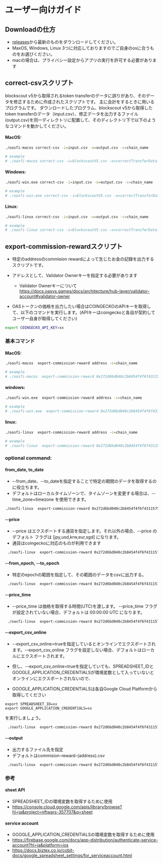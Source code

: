 # ユーザー向けガイド


## Downloadの仕方

- [releases](https://github.com/oasysgames/oasfi/releases)から最新のものをダウンロードしてください。
- MaxOS, Windows, Linux 3つに対応しておりますのでご自身のosに合うものをお選びください。
- macの場合は、プライバシー設定からアプリの実行を許可する必要があります

## correct-csvスクリプト

blockscout v5から取得されるtoken transferのデータに誤りがあり、そのデータを修正するために作成されたスクリプトです。
主に会計をするときに用いるプログラムです。
ダウンロードしたプログラム、blockscout v5から取得したtoken transferのデータ（input.csv）、修正データを出力するファイル(output.csv)を同一ディレクトリに配置して、そのディレクトリ下で以下のようなコマンドを動かしてください。

#### MacOS:

```bash
./oasfi-macos correct-csv -i=input.csv -o=output.csv -c=chain_name

# example
# ./oasfi-macos correct-csv -i=blockscoutV5.csv -o=correctTransferData.csv -c=hub_mainnet
```

#### Windows:

```bash
./oasfi-win.exe correct-csv -i=input.csv -o=output.csv -c=chain_name

# example
# ./oasfi-win.exe correct-csv -i=blockscoutV5.csv -o=correctTransferData.csv -c=hub_mainnet
```

#### Linux:

```bash
./oasfi-linux correct-csv -i=input.csv -o=output.csv -c=chain_name

# example
# ./oasfi-linux correct-csv -i=blockscoutV5.csv -o=correctTransferData.csv -c=hub_mainnet
```

## export-commission-rewardスクリプト

* 特定のaddressのcommision rewardによって生じたお金の記録を出力するスクリプトです。
* アドレスとして、Validator Ownerキーを指定する必要があります
  * Validator Ownerキーについて https://docs.oasys.games/docs/architecture/hub-layer/validator-account#validator-owner

* OASトークンの価格を出力したい場合はCOINGECKOのAPIキーを取得して、以下のコマンドを実行します。(APIキーはcoingeckoと各自が契約してユーザー自身が取得してください)
```bash
export COINGECKO_API_KEY=xx
```

### 基本コマンド

#### MacOS:

```bash
./oasfi-macos  export-commission-reward address -c=chain_name

# example
# ./oasfi-macos  export-commission-reward 0x272d6bd040c2b8454f4f6f43115758fbe318ee2c -c=hub_mainnet 
```

#### windows:

```bash
./oasfi-win.exe  export-commission-reward address -c=chain_name

# example
# ./oasfi-win.exe  export-commission-reward 0x272d6bd040c2b8454f4f6f43115758fbe318ee2c -c=hub_mainnet 
```

#### linux:

```bash
./oasfi-linux  export-commission-reward address -c=chain_name

# example
# ./oasfi-linux  export-commission-reward 0x272d6bd040c2b8454f4f6f43115758fbe318ee2c -c=hub_mainnet 
```

### optional command:  

#### from_date, to_date

* --from_date、--to_dateを指定することで特定の期間のデータを取得するのに役立ちます。
* デフォルトはローカルタイムゾーンで、タイムゾーンを変更する場合は、--time_zone=timezone を使用できます。

```bash
./oasfi-linux  export-commission-reward 0x272d6bd040c2b8454f4f6f43115758fbe318ee2c -c=hub_mainnet --from_date=2023-08-16T10:00:00 --to_date=2023-10-16T10:00:00
```

#### --price

* --price はエクスポートする通貨を指定します。それ以外の場合、--price のデフォルト フラグは [jpy,usd,krw,eur,sgd] になります。
* 通貨はcoingeckoに対応のものが利用できます

```bash
 ./oasfi-linux  export-commission-reward 0x272d6bd040c2b8454f4f6f43115758fbe318ee2c -c=hub_mainnet --price=jpy
```

#### --from_epoch, --to_epoch

* 特定のepochの範囲を指定して、その範囲のデータをcsvに出力する。

```bash
 ./oasfi-linux  export-commission-reward 0x272d6bd040c2b8454f4f6f43115758fbe318ee2c -c=hub_mainnet  --from_epoch=246 --to_epoch=247
```

#### --price_time

* --price_time は価格を取得する時間(UTC)を渡します。 --price_time フラグが設定されていない場合、デフォルトは 00:00:00 UTC になります。

```bash
 ./oasfi-linux  export-commission-reward 0x272d6bd040c2b8454f4f6f43115758fbe318ee2c --price_time=10:00:00
```

#### --export_csv_online

* --export_csv_online=trueを指定しているとオンラインでエクスポートされます。--export_csv_online フラグを設定しない場合、デフォルトはローカルにエクスポートされます。 

* 但し、--export_csv_online=trueを指定していても、SPREADSHEET_IDとGOOGLE_APPLICATION_CREDENTIALSが環境変数として入っていないとオンラインにエクスポートされないので、
* GOOGLE_APPLICATION_CREDENTIALSは各自Google Cloud Platformから取得してください
```
export SPREADSHEET_ID=xx
export GOOGLE_APPLICATION_CREDENTIALS=xx
```
を実行しましょう。

```bash
 ./oasfi-linux  export-commission-reward 0x272d6bd040c2b8454f4f6f43115758fbe318ee2c -c=hub_mainnet --export_csv_online=true
```

#### --output

* 出力するファイル先を指定
* デフォルトはcommision-reward-(address).csv

```bash
 ./oasfi-linux  export-commission-reward 0x272d6bd040c2b8454f4f6f43115758fbe318ee2c -c=hub_mainnet -o=output.csv
```

### 参考

#### sheet API
* SPREADSHEET_IDの環境変数を取得するために使用
* https://console.cloud.google.com/apis/library/browse?hl=ja&project=nftwars-357707&q=sheet

#### service account
* GOOGLE_APPLICATION_CREDENTIALSの環境変数を取得するために使用
* https://firebase.google.com/docs/app-distribution/authenticate-service-account?hl=ja&platform=ios
* https://docs.biztex.co.jp/cobit-docs/google_spreadsheet_settings/for_serviceaccount.html












